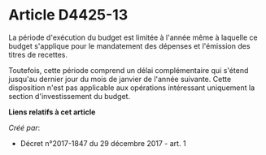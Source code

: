 # Article D4425-13

La période d'exécution du budget est limitée à l'année même à laquelle ce budget s'applique pour le mandatement des dépenses
et l'émission des titres de recettes.

Toutefois, cette période comprend un délai complémentaire qui s'étend jusqu'au dernier jour du mois de janvier de l'année
suivante. Cette disposition n'est pas applicable aux opérations intéressant uniquement la section d'investissement du budget.

**Liens relatifs à cet article**

_Créé par_:

  - Décret n°2017-1847 du 29 décembre 2017 - art. 1
